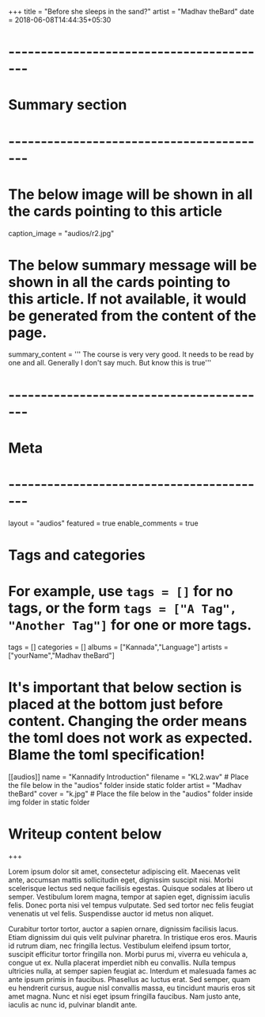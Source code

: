 +++
title = "Before she sleeps in the sand?"
artist = "Madhav theBard"
date = 2018-06-08T14:44:35+05:30



# -----------------------------------------
# Summary section
# -----------------------------------------

# The below image will be shown in all the cards pointing to this article
caption_image = "audios/r2.jpg"
# The below summary message will be shown in all the cards pointing to this article. If not available, it would be generated from the content of the page.
summary_content = '''
The course is very very good. It needs to be read by one and all.
Generally I don't say much. But know this is true'''


# -----------------------------------------
# Meta
# -----------------------------------------

layout = "audios"
featured = true
enable_comments = true

# Tags and categories
# For example, use `tags = []` for no tags, or the form `tags = ["A Tag", "Another Tag"]` for one or more tags.
tags = []
categories = []
albums = ["Kannada","Language"]
artists = ["yourName","Madhav theBard"]

# It's important that below section is placed at the bottom just before content. Changing the order means the toml does not work as expected. Blame the toml specification!
[[audios]]
name = "Kannadify Introduction"
filename = "KL2.wav" # Place the file below in the "audios" folder inside static folder
artist = "Madhav theBard"
cover = "k.jpg" # Place the file below in the "audios" folder inside img folder in static folder

# Writeup content below
+++


Lorem ipsum dolor sit amet, consectetur adipiscing elit. Maecenas velit ante, accumsan mattis sollicitudin eget, dignissim suscipit nisi. Morbi scelerisque lectus sed neque facilisis egestas. Quisque sodales at libero ut semper. Vestibulum lorem magna, tempor at sapien eget, dignissim iaculis felis. Donec porta nisi vel tempus vulputate. Sed sed tortor nec felis feugiat venenatis ut vel felis. Suspendisse auctor id metus non aliquet.

Curabitur tortor tortor, auctor a sapien ornare, dignissim facilisis lacus. Etiam dignissim dui quis velit pulvinar pharetra. In tristique eros eros. Mauris id rutrum diam, nec fringilla lectus. Vestibulum eleifend ipsum tortor, suscipit efficitur tortor fringilla non. Morbi purus mi, viverra eu vehicula a, congue ut ex. Nulla placerat imperdiet nibh eu convallis. Nulla tempus ultricies nulla, at semper sapien feugiat ac. Interdum et malesuada fames ac ante ipsum primis in faucibus. Phasellus ac luctus erat. Sed semper, quam eu hendrerit cursus, augue nisl convallis massa, eu tincidunt mauris eros sit amet magna. Nunc et nisi eget ipsum fringilla faucibus. Nam justo ante, iaculis ac nunc id, pulvinar blandit ante.


